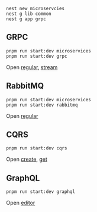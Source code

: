 ```fish
nest new microservcies
nest g lib common
nest g app grpc
```

## GRPC
```fish
pnpm run start:dev microservices
pnpm run start:dev grpc
```

Open [regular](http://localhost:3000/grpc?message=world), [stream](http://localhost:3000/grpc/stream?message=world)


## RabbitMQ
```fish
pnpm run start:dev microservices
pnpm run start:dev rabbitmq
```

Open [regular](http://localhost:3000/rmq?msg="hello")


## CQRS
```fish
pnpm run start:dev cqrs
```

Open [create](http://localhost:3005/cqrs?msg="hello"), [get](http://localhost:3005/cqrs/0)


## GraphQL
```fish
pnpm run start:dev graphql
```

Open [editor](http://localhost:3000/graphql)